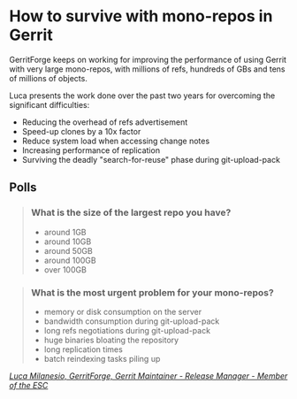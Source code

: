 # How to survive with mono-repos in Gerrit

GerritForge keeps on working for improving the performance of using Gerrit with
very large mono-repos, with millions of refs, hundreds of GBs and tens of
millions of objects.

Luca presents the work done over the past two years for overcoming the
significant difficulties:
- Reducing the overhead of refs advertisement
- Speed-up clones by a 10x factor
- Reduce system load when accessing change notes
- Increasing performance of replication
- Surviving the deadly "search-for-reuse" phase during git-upload-pack

## Polls

> ### What is the size of the largest repo you have?
> - around 1GB
> - around 10GB
> - around 50GB
> - around 100GB
> - over 100GB

> ### What is the most urgent problem for your mono-repos?
> - memory or disk consumption on the server
> - bandwidth consumption during git-upload-pack
> - long refs negotiations during git-upload-pack
> - huge binaries bloating the repository
> - long replication times
> - batch reindexing tasks piling up

*[Luca Milanesio, GerritForge, Gerrit Maintainer - Release Manager - Member of the ESC](/summit/2021/+/refs/heads/master/speakers.md#lmilanesio)*
